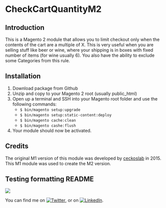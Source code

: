 # CheckCartQuantityM2
## Introduction
This is a Magento 2 module that allows you to limit checkout only when the contents of the cart are a multiple of X. This is very useful when you are selling stuff like beer or wine, where your shipping is in boxes with fixed number of items (for wine usually 6). You also have the ability to exclude some Categories from this rule.
## Installation
1. Download package from Github
2. Unzip and copy to your Magento 2 root (usually public_html)
3. Open up a terminal and SSH into your Magento root folder and use the following commands:
   - `$ bin/magento setup:upgrade`
   - `$ bin/magento setup:static-content:deploy`
   - `$ bin/magento cache:clean`
   - `$ bin/magento cashe:flush`
4. Your module should now be activated.

## Credits
The original M1 version of this module was developed by [ceckoslab](https://github.com/ceckoslab) in 2015. This M1 module was used to create the M2 version.

## Testing formatting README
![](https://img.shields.io/badge/Coding-PHP-informational?style=flat-square&logo=php&logoColor=white&color=2bbc8a)

<!-- Actual text -->

You can find me on [![Twitter][1.2]][1], or on [![LinkedIn][2.2]][2].

<!-- Icons -->

[1.2]: http://i.imgur.com/wWzX9uB.png (twitter icon without padding)
[2.2]: https://raw.githubusercontent.com/MartinHeinz/MartinHeinz/master/linkedin-3-16.png (LinkedIn icon without padding)

<!-- Links to your social media accounts -->

[1]: https://twitter.com/
[2]: https://www.linkedin.com/
